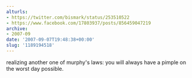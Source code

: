 ```yaml
---
alturls:
- https://twitter.com/bismark/status/253510522
- https://www.facebook.com/17803937/posts/856459047219
archive:
- 2007-09
date: '2007-09-07T19:48:38+00:00'
slug: '1189194518'
---
```


realizing another one of murphy's laws: you will always have a pimple on the worst day possible.


